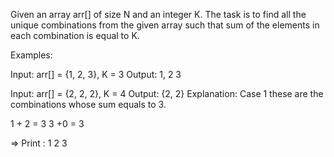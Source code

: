 
Given an array arr[] of size N and an integer K. The task is to find all the unique combinations from the given array such that sum of the elements in each combination is equal to K.

Examples: 

Input: arr[] = {1, 2, 3}, K = 3 
Output: 
1, 2
3 

Input: arr[] = {2, 2, 2}, K = 4 
Output: {2, 2}
Explanation: Case 1 these are the combinations whose sum equals to 3.

1 + 2 = 3
3 +0 = 3

=> Print : 
1 2
3
